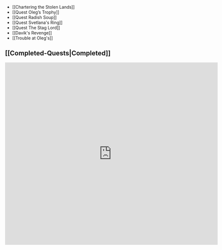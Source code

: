 - [[Chartering the Stolen Lands]]
- [[Quest Oleg’s Trophy]]
- [[Quest Radish Soup]]
- [[Quest Svetlana's Ring]]
- [[Quest The Stag Lord]]
- [[Davik's Revenge]]
- [[Trouble at Oleg's]]
## [[Completed-Quests|Completed]]
<iframe src="https://shiek460.github.io/kingmaker/Completed-Quests" width="700" height="600" frameborder="0"></iframe>

